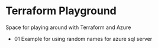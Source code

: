 # Terraform Playground
Space for playing around with Terraform and Azure

- 01 Example for using random names for azure sql server
